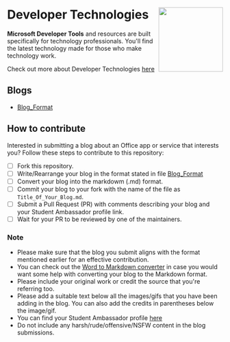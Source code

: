 # Developer Technologies <img src=https://github.com/microsoft/studentambassadors/blob/main/Ambassador-Blogs/Assets/MS%20Learn%20Program%20Badge.png width=150 align='right'>

**Microsoft Developer Tools** and resources are built specifically for technology professionals. You'll find the latest technology made for those who make technology work. 

Check out more about Developer Technologies [here](https://www.microsoft.com/en-us/store/b/developer)

## Blogs
- [Blog_Format](https://github.com/microsoft/studentambassadors/blob/main/Ambassador-Blogs/Blog-Format.md)


## How to contribute
Interested in submitting a blog about an Office app or service that interests you?
Follow these steps to contribute to this repository:

* [ ] Fork this repository.
* [ ] Write/Rearrange your blog in the format stated in file [Blog_Format](https://github.com/microsoft/studentambassadors/blob/main/Ambassador-Blogs/Blog-Format.md)
* [ ] Convert your blog into the markdowm (.md) format.
* [ ] Commit your blog to your fork with the name of the file as ```Title_Of_Your_Blog.md```.
* [ ] Submit a Pull Request (PR) with comments describing your blog and your Student Ambassador profile link.
* [ ] Wait for your PR to be reviewed by one of the maintainers. 

### Note
* Please make sure that the blog you submit aligns with the format mentioned earlier for an effective contribution.
* You can check out the [Word to Markdown converter](https://word2md.com/) in case you would want some help with converting your blog to the Markdown format.
* Please include your original work or credit the source that you're referring too.
* Please add a suitable text below all the images/gifs that you have been adding in the blog. You can also add the credits in parentheses below the image/gif.
* You can find your Student Ambassador profile [here](https://studentambassadors.microsoft.com/en-US/profile)
* Do not include any harsh/rude/offensive/NSFW content in the blog submissions.
